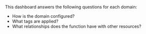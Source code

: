 This dashboard answers the following questions for each domain:

- How is the domain configured?
- What tags are applied?
- What relationships does the function have with other resources?

